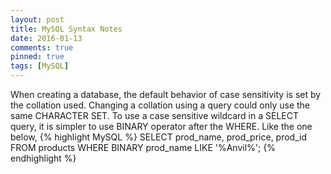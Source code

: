 ```yaml
---
layout: post
title: MySQL Syntax Notes
date: 2016-01-13
comments: true
pinned: true
tags: [MySQL]
---
```


When creating a database, the default behavior of case sensitivity is set by the collation used. Changing a collation using a query could only use the same CHARACTER SET. 
To use a case sensitive wildcard in a SELECT query, it is simpler to use BINARY operator after the WHERE. Like the one below,
{% highlight MySQL %}
SELECT prod_name, prod_price, prod_id FROM products WHERE BINARY prod_name LIKE '%Anvil%';
{% endhighlight %}